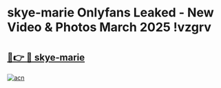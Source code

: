 # skye-marie Onlyfans Leaked - New Video & Photos March 2025 !vzgrv

# <h2><a href="https://rr07rf.iuczelnia.edu.pl?title=skye-marie&ref=vzgrv">🔗👉 🔴 skye-marie</a></h2>

[![acn](https://github.com/user-attachments/assets/0f9c940e-d8b0-45ae-aac7-cd30a18b3e1c)](https://rr07rf.iuczelnia.edu.pl?title=skye-marie&ref=vzgrv)

